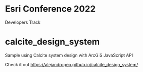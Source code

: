 # Esri Conference 2022

Developers Track

# calcite_design_system

Sample using Calcite system design with ArcGIS JavaScript API

Check it out https://alejandropeq.github.io/calcite_design_system/
